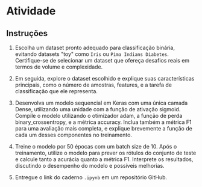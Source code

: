 # Atividade

## Instruções

1) Escolha um dataset pronto adequado para classificação binária, evitando datasets "toy" como `Iris` ou `Pima Indians Diabetes`. Certifique-se de selecionar um dataset que ofereça desafios reais em termos de volume e complexidade.

2) Em seguida, explore o dataset escolhido e explique suas características principais, como o número de amostras, features, e a tarefa de classificação que ele representa.

3) Desenvolva um modelo sequencial em Keras com uma única camada Dense, utilizando uma unidade com a função de ativação sigmoid. Compile o modelo utilizando o otimizador adam, a função de perda binary_crossentropy, e a métrica accuracy. Inclua também a métrica F1 para uma avaliação mais completa, e explique brevemente a função de cada um desses componentes no treinamento.

4) Treine o modelo por 50 épocas com um batch size de 10. Após o treinamento, utilize o modelo para prever os rótulos do conjunto de teste e calcule tanto a acurácia quanto a métrica F1. Interprete os resultados, discutindo o desempenho do modelo e possíveis melhorias.

5) Entregue o link do caderno `.ipynb` em um repositório GitHub.
